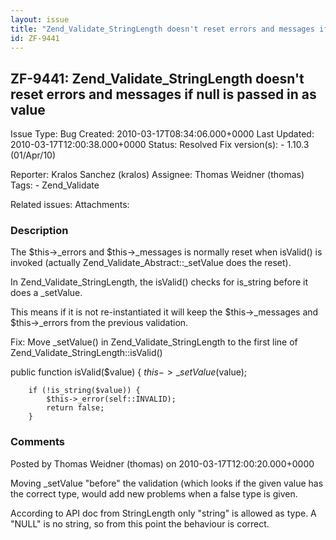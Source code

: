```yaml
---
layout: issue
title: "Zend_Validate_StringLength doesn't reset errors and messages if null is passed in as value"
id: ZF-9441
---
```


ZF-9441: Zend\_Validate\_StringLength doesn't reset errors and messages if null is passed in as value
-----------------------------------------------------------------------------------------------------

 Issue Type: Bug Created: 2010-03-17T08:34:06.000+0000 Last Updated: 2010-03-17T12:00:38.000+0000 Status: Resolved Fix version(s): - 1.10.3 (01/Apr/10)
 
 Reporter:  Kralos Sanchez (kralos)  Assignee:  Thomas Weidner (thomas)  Tags: - Zend\_Validate
 
 Related issues: 
 Attachments: 
### Description

The $this->\_errors and $this->\_messages is normally reset when isValid() is invoked (actually Zend\_Validate\_Abstract::\_setValue does the reset).

In Zend\_Validate\_StringLength, the isValid() checks for is\_string before it does a \_setValue.

This means if it is not re-instantiated it will keep the $this->\_messages and $this->\_errors from the previous validation.

Fix: Move \_setValue() in Zend\_Validate\_StringLength to the first line of Zend\_Validate\_StringLength::isValid()

public function isValid($value) { $this->\_setValue($value);

 
        if (!is_string($value)) {
            $this->_error(self::INVALID);
            return false;
        }


 

 

### Comments

Posted by Thomas Weidner (thomas) on 2010-03-17T12:00:20.000+0000

Moving \_setValue "before" the validation (which looks if the given value has the correct type, would add new problems when a false type is given.

According to API doc from StringLength only "string" is allowed as type. A "NULL" is no string, so from this point the behaviour is correct.

 

 